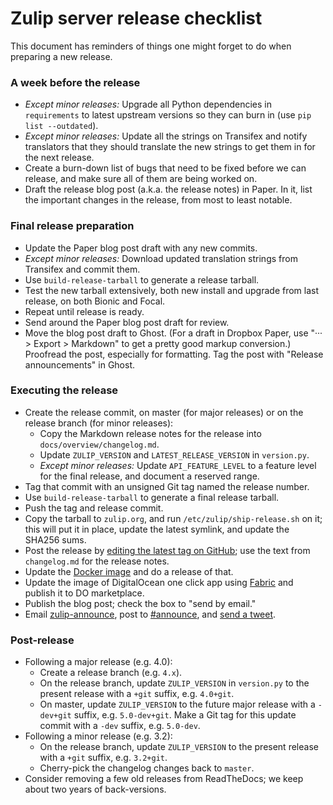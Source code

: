 # Zulip server release checklist

This document has reminders of things one might forget to do when
preparing a new release.

### A week before the release

* _Except minor releases:_ Upgrade all Python dependencies in
  `requirements` to latest upstream versions so they can burn in (use
  `pip list --outdated`).
* _Except minor releases:_ Update all the strings on Transifex and
  notify translators that they should translate the new strings to get
  them in for the next release.
* Create a burn-down list of bugs that need to be fixed before we can
  release, and make sure all of them are being worked on.
* Draft the release blog post (a.k.a. the release notes) in Paper.  In
  it, list the important changes in the release, from most to least
  notable.

### Final release preparation

* Update the Paper blog post draft with any new commits.
* _Except minor releases:_ Download updated translation strings from
  Transifex and commit them.
* Use `build-release-tarball` to generate a release tarball.
* Test the new tarball extensively, both new install and upgrade from last
  release, on both Bionic and Focal.
* Repeat until release is ready.
* Send around the Paper blog post draft for review.
* Move the blog post draft to Ghost.  (For a draft in Dropbox Paper,
  use "··· > Export > Markdown" to get a pretty good markup
  conversion.)  Proofread the post, especially for formatting.  Tag
  the post with "Release announcements" in Ghost.

### Executing the release

* Create the release commit, on master (for major releases) or on the
  release branch (for minor releases):
  * Copy the Markdown release notes for the release into
    `docs/overview/changelog.md`.
  * Update `ZULIP_VERSION` and `LATEST_RELEASE_VERSION` in `version.py`.
  * _Except minor releases:_ Update `API_FEATURE_LEVEL` to a feature
    level for the final release, and document a reserved range.
* Tag that commit with an unsigned Git tag named the release number.
* Use `build-release-tarball` to generate a final release tarball.
* Push the tag and release commit.
* Copy the tarball to `zulip.org`, and run
  `/etc/zulip/ship-release.sh` on it; this will put it in place,
  update the latest symlink, and update the SHA256 sums.
* Post the release by [editing the latest tag on
  GitHub](https://github.com/zulip/zulip/tags); use the text from
  `changelog.md` for the release notes.
* Update the [Docker image](https://github.com/zulip/docker-zulip) and
  do a release of that.
* Update the image of DigitalOcean one click app using
  [Fabric](https://github.com/zulip/marketplace-partners) and publish
  it to DO marketplace.
* Publish the blog post; check the box to "send by email."
* Email [zulip-announce](https://groups.google.com/g/zulip-announce),
  post to [#announce](https://chat.zulip.org/#narrow/stream/1-announce),
  and [send a tweet](https://twitter.com/zulip).

### Post-release

* Following a major release (e.g. 4.0):
  * Create a release branch (e.g. `4.x`).
  * On the release branch, update `ZULIP_VERSION` in `version.py` to
    the present release with a `+git` suffix, e.g. `4.0+git`.
  * On master, update `ZULIP_VERSION` to the future major release with
    a `-dev+git` suffix, e.g. `5.0-dev+git`.  Make a Git tag for this
    update commit with a `-dev` suffix, e.g. `5.0-dev`.
* Following a minor release (e.g. 3.2):
  * On the release branch, update `ZULIP_VERSION` to the present
    release with a `+git` suffix, e.g. `3.2+git`.
  * Cherry-pick the changelog changes back to `master`.
* Consider removing a few old releases from ReadTheDocs; we keep about
  two years of back-versions.
